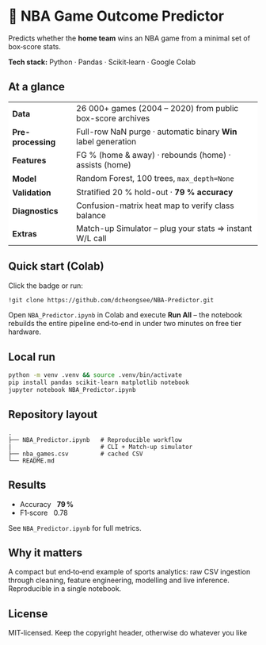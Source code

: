 # 🏀 NBA Game Outcome Predictor

Predicts whether the **home team** wins an NBA game from a minimal set of box‑score stats.

**Tech stack:** Python · Pandas · Scikit‑learn · Google Colab



## At a glance

<small>
<table style="border-collapse:collapse;border:0;border-top:0;">
  <tr style="border-top:0;">
    <th align="left" style="border:0;border-top:0;background:#fff;">
      Data
    </th>
    <td style="border:0;border-top:0;background:#fff;">
      26 000+ games (2004 – 2020) from public box-score archives
    </td>
  </tr>
  <tr>
    <th align="left" style="border:0;background:#fff;">
      Pre-processing
    </th>
    <td style="border:0;background:#fff;">
      Full-row NaN purge · automatic binary <strong>Win</strong> label generation
    </td>
  </tr>
  <tr>
    <th align="left" style="border:0;background:#fff;">
      Features
    </th>
    <td style="border:0;background:#fff;">
      FG % (home & away) · rebounds (home) · assists (home)
    </td>
  </tr>
  <tr>
    <th align="left" style="border:0;background:#fff;">
      Model
    </th>
    <td style="border:0;background:#fff;">
      Random Forest, 100 trees, <code>max_depth=None</code>
    </td>
  </tr>
  <tr>
    <th align="left" style="border:0;background:#fff;">
      Validation
    </th>
    <td style="border:0;background:#fff;">
      Stratified 20 % hold-out · <strong>79 % accuracy</strong>
    </td>
  </tr>
  <tr>
    <th align="left" style="border:0;background:#fff;">
      Diagnostics
    </th>
    <td style="border:0;background:#fff;">
      Confusion-matrix heat map to verify class balance
    </td>
  </tr>
  <tr>
    <th align="left" style="border:0;background:#fff;">
      Extras
    </th>
    <td style="border:0;background:#fff;">
      Match-up Simulator – plug your stats ⇒ instant W/L call
    </td>
  </tr>
</table>
</small>




## Quick start (Colab)

Click the badge or run:

```bash
!git clone https://github.com/dcheongsee/NBA‑Predictor.git
```

Open `NBA_Predictor.ipynb` in Colab and execute **Run All** – the notebook rebuilds the entire pipeline end‑to‑end in under two minutes on free tier hardware.

## Local run

```bash
python -m venv .venv && source .venv/bin/activate
pip install pandas scikit-learn matplotlib notebook
jupyter notebook NBA_Predictor.ipynb
```

## Repository layout

```
.
├── NBA_Predictor.ipynb   # Reproducible workflow
|                         # CLI + Match‑up simulator
├── nba_games.csv         # cached CSV
└── README.md
```

## Results

* Accuracy   **79 %**
* F1‑score   0.78

See `NBA_Predictor.ipynb` for full metrics.

## Why it matters

A compact but end‑to‑end example of sports analytics: raw CSV ingestion through cleaning, feature engineering, modelling and live inference. Reproducible in a single notebook.

## License

MIT-licensed. Keep the copyright header, otherwise do whatever you like
